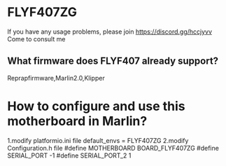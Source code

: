 # FLYF407ZG
If you have any usage problems, please join https://discord.gg/hccjyvv
Come to consult me


## What firmware does FLYF407 already support?
Reprapfirmware,Marlin2.0,Klipper

# How to configure and use this motherboard in Marlin?
1.modify platformio.ini file
  default_envs = FLYF407ZG
2.modify Configuration.h  file
  #define MOTHERBOARD BOARD_FLYF407ZG
  #define SERIAL_PORT   -1
  #define SERIAL_PORT_2  1
  
